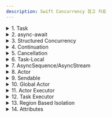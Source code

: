 ```yaml
---
description: Swift Concurrency 참고 자료
---
```


<details>

<summary>1. Task</summary>

* [Link]()


</details>


<details>

<summary>2. async-await</summary>

* [Link]()


</details>


<details>

<summary>3. Structured Concurrency</summary>

* [Link]()


</details>


<details>

<summary>4. Continuation</summary>

* [Link]()


</details>


<details>

<summary>5. Cancellation</summary>

* [Link]()


</details>


<details>

<summary>6. Task-Local</summary>

* [Link]()


</details>


<details>

<summary>7. AsyncSequence/AsyncStream</summary>

* [Link]()


</details>


<details>

<summary>8. Actor</summary>

* [Link]()


</details>


<details>

<summary>9. Sendable</summary>

* [Link]()


</details>


<details>

<summary>10. Global Actor</summary>

* [Link]()


</details>


<details>

<summary>11. Actor Executor</summary>

* [Link]()


</details>


<details>

<summary>12. Task Executor</summary>

* [Link]()


</details>


<details>

<summary>13. Region Based Isolation</summary>

* [Link]()


</details>


<details>

<summary>14. Attributes</summary>

* [Link]()


</details>
